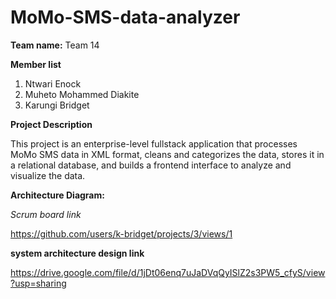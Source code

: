 # MoMo-SMS-data-analyzer

**Team name:**
Team 14

**Member list**

1. Ntwari Enock
2. Muheto Mohammed Diakite
3. Karungi Bridget

**Project Description**

This project is an enterprise-level fullstack application that processes MoMo SMS data in XML format, cleans and categorizes the data, stores it in a relational database, and builds a frontend interface to analyze and visualize the data.

**Architecture Diagram:**

*Scrum board link*

https://github.com/users/k-bridget/projects/3/views/1

**system architecture design link**

https://drive.google.com/file/d/1jDt06enq7uJaDVqQyISlZ2s3PW5_cfyS/view?usp=sharing

